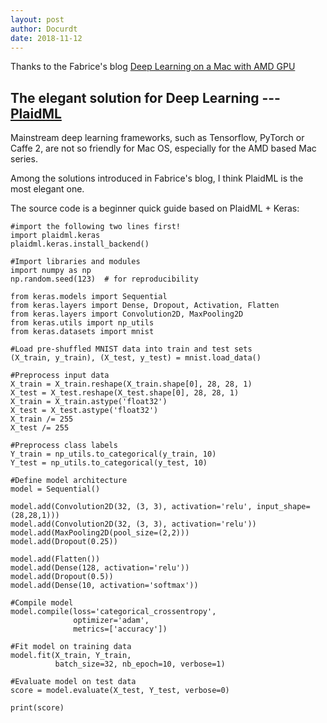 ```yaml
---
layout: post
author: Docurdt
date: 2018-11-12
---
```


Thanks to the Fabrice's blog [Deep Learning on a Mac with AMD GPU](https://medium.com/@danbrice.datascience/deep-learning-on-a-mac-with-amd-gpu-4be1f18944a)


## The elegant solution for Deep Learning --- [PlaidML](https://vertexai-plaidml.readthedocs-hosted.com/en/latest/installing.html)

Mainstream deep learning frameworks, such as Tensorflow, PyTorch or Caffe 2, are not so friendly for Mac OS, especially for the AMD based Mac series.

Among the solutions introduced in Fabrice's blog, I think PlaidML is the most elegant one.

The source code is a beginner quick guide based on PlaidML + Keras:

```
#import the following two lines first!
import plaidml.keras
plaidml.keras.install_backend()

#Import libraries and modules
import numpy as np
np.random.seed(123)  # for reproducibility

from keras.models import Sequential
from keras.layers import Dense, Dropout, Activation, Flatten
from keras.layers import Convolution2D, MaxPooling2D
from keras.utils import np_utils
from keras.datasets import mnist

#Load pre-shuffled MNIST data into train and test sets
(X_train, y_train), (X_test, y_test) = mnist.load_data()

#Preprocess input data
X_train = X_train.reshape(X_train.shape[0], 28, 28, 1)
X_test = X_test.reshape(X_test.shape[0], 28, 28, 1)
X_train = X_train.astype('float32')
X_test = X_test.astype('float32')
X_train /= 255
X_test /= 255

#Preprocess class labels
Y_train = np_utils.to_categorical(y_train, 10)
Y_test = np_utils.to_categorical(y_test, 10)

#Define model architecture
model = Sequential()

model.add(Convolution2D(32, (3, 3), activation='relu', input_shape=(28,28,1)))
model.add(Convolution2D(32, (3, 3), activation='relu'))
model.add(MaxPooling2D(pool_size=(2,2)))
model.add(Dropout(0.25))

model.add(Flatten())
model.add(Dense(128, activation='relu'))
model.add(Dropout(0.5))
model.add(Dense(10, activation='softmax'))

#Compile model
model.compile(loss='categorical_crossentropy',
              optimizer='adam',
              metrics=['accuracy'])

#Fit model on training data
model.fit(X_train, Y_train,
          batch_size=32, nb_epoch=10, verbose=1)

#Evaluate model on test data
score = model.evaluate(X_test, Y_test, verbose=0)

print(score)


```
